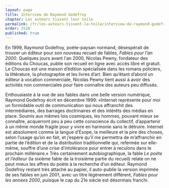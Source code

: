 ```yaml
---
layout: page
title: Interview de Raymond Godefroy
chapter: Les auteurs tissent leur toile
permalink: /fr/les-auteurs-tissent-la-toile/interview-de-raymond-godefroy/
order: 2520
published: true
---
```

<p>En 1999, Raymond Godefroy, poète-paysan normand, désespérait de trouver un éditeur pour son nouveau recueil de fables, <em>Fables pour l’an 2000</em>. Quelques jours avant l'an 2000, Nicolas Pewny, fondateur des éditions du Choucas, publie son recueil en ligne avec accès libre et gratuit. Le Choucas est une maison d’édition spécialisée dans les romans policiers, la littérature, la photographie et les livres d’art. Bien qu’étant d’abord un éditeur à vocation commerciale, Nicolas Pewny tient aussi à avoir des activités non commerciales pour faire connaître des auteurs peu diffusés.</p>

<p>Enthousiaste à la vue de ses fables dans une belle version numérique, Raymond Godefroy écrit en décembre 1999: «Internet représente pour moi un formidable outil de communication qui nous affranchit des intermédiaires, des barrages doctrinaires et des intérêts des médias en place. Soumis aux mêmes lois cosmiques, les hommes, pouvant mieux se connaître, acquerront peu à peu cette conscience du collectif, d’appartenir à un même monde fragile pour y vivre en harmonie sans le détruire. Internet est absolument comme la langue d’Ésope, la meilleure et la pire des choses, selon l’usage qu’on en fait, et j’espère qu’il me permettra de m’affranchir en partie de l’édition et de la distribution traditionnelle qui, refermée sur elle-même, souffre d’une crise d’intolérance pour entrer à reculons dans le prochain millénaire.» Très certainement autobiographique, la fable <em>Le poète et l’éditeur</em> (la sixième fable de la troisième partie du recueil) relate on ne peut mieux les affres du poète à la recherche d’un éditeur. Raymond Godefroy restant très attaché au papier, il auto-publie la version imprimée de ses fables en juin 2001, avec un titre légèrement différent, <em>Fables pour les années 2000</em>, puisque le cap du 21e siècle<em> </em>est désormais franchi.</p>